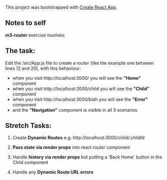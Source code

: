 This project was bootstrapped with [Create React App](https://github.com/facebook/create-react-app).

## Notes to self

**m3-router** exercise involves:

## The task:
Edit the /src/App.js file to create a router (like the example one between lines 12 and 20), with this behaviour:
* when you visit http://localhost:3000/ you will see the __"Home"__ component
* when you visit http://localhost:3000/child you will see the __"Child"__ component
* when you visit http://localhost:3000/blah you will see the __"Error"__ component
* and the __"Navigation"__ component is visible in all 3 scenarios

## Stretch Tasks:

1. Create **Dynamic Routes** e.g. http://localhost:3000/child/:childId

2. **Pass state via render props** into react router component

3. Handle **history via render props** but putting a 'Back Home' button in the Child component

4. Handle any **Dynamic Route URL errors**

